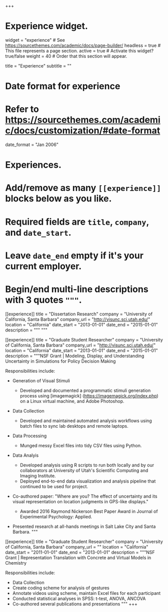 +++
# Experience widget.
widget = "experience"  # See https://sourcethemes.com/academic/docs/page-builder/
headless = true  # This file represents a page section.
active = true  # Activate this widget? true/false
weight = 40  # Order that this section will appear.

title = "Experience"
subtitle = ""

# Date format for experience
#   Refer to https://sourcethemes.com/academic/docs/customization/#date-format
date_format = "Jan 2006"

# Experiences.
#   Add/remove as many `[[experience]]` blocks below as you like.
#   Required fields are `title`, `company`, and `date_start`.
#   Leave `date_end` empty if it's your current employer.
#   Begin/end multi-line descriptions with 3 quotes `"""`.

[[experience]]
  title = "Dissertation Research"
  company = "University of California, Santa Barbara"
  company_url = "http://visunc.sci.utah.edu/"
  location = "California"
  date_start = "2013-01-01"
  date_end = "2015-01-01"
  description = """
  """

[[experience]]
  title = "Graduate Student Researcher"
  company = "University of California, Santa Barbara"
  company_url = "http://visunc.sci.utah.edu/"
  location = "California"
  date_start = "2013-01-01"
  date_end = "2015-01-01"
  description = """NSF Grant | Modeling, Display, and Understanding Uncertainty in Simulations for Policy Decision Making
  
  Responsibilities include:
  
* Generation of Visual Stimuli
    * Developed and documented a programmatic stimuli generation process using [imagemagick] (https://imagemagick.org/index.php) on a Linux virtual machine, and Adobe Photoshop.
    
* Data Collection
    * Developed and maintained automated analysis workflows using batch files to sync lab desktops and remote laptops.
    
* Data Processing
   * Munged messy Excel files into tidy CSV files using Python.
   
* Data Analyis 
  * Developed analysis using R scripts to run both locally and by our collaborators at University of Utah's Scientific Computing and Imaging Institute.
  * Deployed end-to-end data visualization and analysis pipeline that continued to be used for project.

* Co-authored paper: "Where are you? The effect of uncertainty and its visual representation on location judgments in GPS-like displays." 
  * Awarded 2016 Raymond Nickerson Best Paper Award in Journal of Experimental Psychology: Applied.
  
  
* Presented research at all-hands meetings in Salt Lake City and Santa Barbara.
  """

[[experience]]
  title = "Graduate Student Researcher"
  company = "University of California, Santa Barbara"
  company_url = ""
  location = "California"
  date_start = "2011-01-01"
  date_end = "2013-01-01"
  description = """NSF Grant | Representation Translation with Concrete and Virtual Models in Chemistry
  
  Responsibilities include:
  
  * Data Collection
  * Create coding scheme for analysis of gestures
  * Annotate videos using scheme, maintain Excel files for each participant
  * Conducted statistical analyses in SPSS: t-test, ANOVA, ANCOVA
  * Co-authored several publications and presentations
  """
+++
